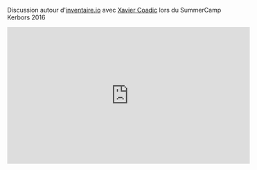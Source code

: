 Discussion autour d'[inventaire.io](https://inventaire.io) avec [Xavier Coadic](https://xavcc.github.io) lors du SummerCamp Kerbors 2016

<iframe title="Indie Camp kerbors : Interview Maxime créateur de inventaire.io" width="560" height="315" src="https://videos.lescommuns.org/videos/embed/b37919b3-46b8-4ba2-a643-06643bbb6e92" frameborder="0" allowfullscreen="" sandbox="allow-same-origin allow-scripts allow-popups"></iframe>
